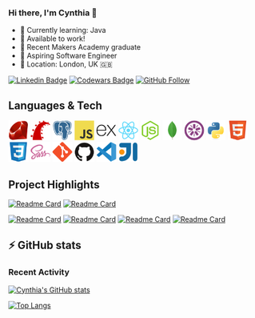 ### Hi there, I'm Cynthia 👋

* 🌱 Currently learning: Java
* 🐝 Available to work!
* 🍯 Recent Makers Academy graduate
* 💛 Aspiring Software Engineer
* 📍 Location: London, UK 🇬🇧


[![Linkedin Badge](https://img.shields.io/badge/-Cynthia%20Fu-blue?style=social&logo=Linkedin&logoColor=blue&link=https://www.linkedin.com/in/ycfu/)](https://www.linkedin.com/in/ycfu/)
[![Codewars Badge](https://www.codewars.com/users/Yinnikkuma/badges/micro)](https://www.codewars.com/users/Yinnikkuma)
[![GitHub Follow](https://img.shields.io/github/followers/YinnyF?label=Follow&style=social)](https://github.com/YinnyF/?tab=follow)


## Languages & Tech

<img src="https://raw.githubusercontent.com/devicons/devicon/master/icons/ruby/ruby-original.svg" alt="ruby" width="40" height="40"/> <img src="https://raw.githubusercontent.com/devicons/devicon/master/icons/rails/rails-plain.svg" alt="rails" width="40" height="40"/> <img src="https://raw.githubusercontent.com/devicons/devicon/master/icons/postgresql/postgresql-plain.svg" alt="postgresql" width="40" height="40"/> <img src="https://raw.githubusercontent.com/devicons/devicon/master/icons/javascript/javascript-original.svg" alt="javascript" width="40" height="40"/> <img src="https://raw.githubusercontent.com/devicons/devicon/master/icons/express/express-original.svg" alt="express" width="40" height="40"/> <img src="https://raw.githubusercontent.com/devicons/devicon/master/icons/react/react-original.svg" alt="react" width="40" height="40"/> <img src="https://raw.githubusercontent.com/devicons/devicon/master/icons/nodejs/nodejs-original.svg" alt="nodejs" width="40" height="40"/> <img src="https://raw.githubusercontent.com/devicons/devicon/master/icons/mongodb/mongodb-original.svg" alt="mongodb" width="40" height="40"/> <img src="https://raw.githubusercontent.com/devicons/devicon/master/icons/jasmine/jasmine-plain.svg" alt="jasmine" width="40" height="40"/> <img src="https://raw.githubusercontent.com/devicons/devicon/master/icons/python/python-original.svg" alt="python" width="40" height="40"/> <img src="https://raw.githubusercontent.com/devicons/devicon/master/icons/html5/html5-original.svg" alt="html5" width="40" height="40"/> <img src="https://raw.githubusercontent.com/devicons/devicon/master/icons/css3/css3-original.svg" alt="css3" width="40" height="40"/> <img src="https://raw.githubusercontent.com/devicons/devicon/master/icons/sass/sass-original.svg" alt="sass" width="40" height="40"/> <img src="https://raw.githubusercontent.com/devicons/devicon/master/icons/git/git-original.svg" alt="git" width="40" height="40"/> <img src="https://raw.githubusercontent.com/devicons/devicon/master/icons/github/github-original.svg" alt="github" width="40" height="40"/> <img src="https://raw.githubusercontent.com/devicons/devicon/master/icons/vscode/vscode-original.svg" alt="vscode" width="40" height="40"/> <img src="https://raw.githubusercontent.com/devicons/devicon/master/icons/intellij/intellij-original.svg" alt="intellij" width="40" height="40"/>


## Project Highlights

<!-- [![Readme Card](https://github-readme-stats.vercel.app/api/pin/?username=YinnyF&repo=github-readme-stats)](https://github.com/anuraghazra/github-readme-stats) -->

[![Readme Card](https://github-readme-stats.vercel.app/api/pin/?username=YinnyF&repo=pin-my-hike&theme=tokyonight&show_icons=false&hide_border=true)](https://github.com/YinnyF/pin-my-hike)
[![Readme Card](https://github-readme-stats.vercel.app/api/pin/?username=YinnyF&repo=bank_tech_test&theme=tokyonight&show_icons=false&hide_border=true)](https://github.com/YinnyF/bank_tech_test)
<!-- [![Readme Card](https://github-readme-stats.vercel.app/api/pin/?username=YinnyF&repo=acebook-rails-soda&theme=tokyonight&show_icons=false)](https://github.com/YinnyF/acebook-rails-soda) -->
[![Readme Card](https://github-readme-stats.vercel.app/api/pin/?username=YinnyF&repo=instagram-challenge&theme=tokyonight&show_icons=false&hide_border=true)](https://github.com/YinnyF/instagram-challenge)
[![Readme Card](https://github-readme-stats.vercel.app/api/pin/?username=YinnyF&repo=news-summary-challenge&theme=tokyonight&show_icons=false&hide_border=true)](https://github.com/YinnyF/news-summary-challenge)
[![Readme Card](https://github-readme-stats.vercel.app/api/pin/?username=YinnyF&repo=bowling-challenge&theme=tokyonight&show_icons=false&hide_border=true)](https://github.com/YinnyF/bowling-challenge)
[![Readme Card](https://github-readme-stats.vercel.app/api/pin/?username=YinnyF&repo=bowling-challenge-ruby&theme=tokyonight&show_icons=false&hide_border=true)](https://github.com/YinnyF/bowling-challenge-ruby)


## ⚡️ GitHub stats

### Recent Activity

<!--START_SECTION:activity-->

<!--END_SECTION:activity-->


[![Cynthia's GitHub stats](https://github-readme-stats.vercel.app/api?username=YinnyF&show_icons=true&theme=tokyonight&show_icons=true)](https://github.com/anuraghazra/github-readme-stats)


[![Top Langs](https://github-readme-stats.vercel.app/api/top-langs/?username=YinnyF&layout=compact&theme=tokyonight&exclude_repo=skills-workshops,course)](https://github.com/anuraghazra/github-readme-stats)
